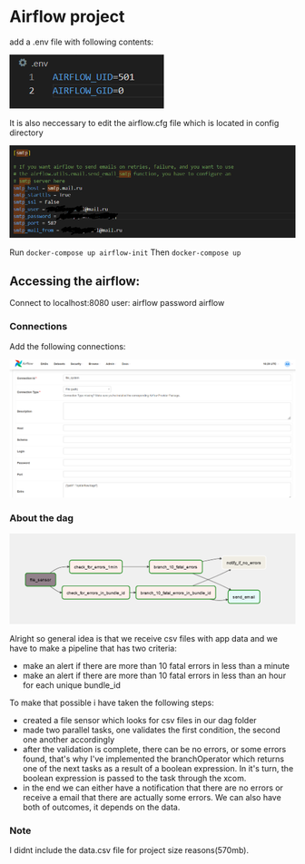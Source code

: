 <h1>Airflow project</h1>

add a .env file with following contents:

![Screenshot](env_png.png)

It is also neccessary to edit the airflow.cfg file which is located in config directory

![Screenshot](smtp.png)

Run ```docker-compose up airflow-init```
Then ```docker-compose up```

<h2>Accessing the airflow:</h2>
Connect to localhost:8080
user: airflow
password airflow

<h3>Connections</h3>
Add the following connections:

![Screenshot](filepath_png.png)

<h3>About the dag</h3>

![Screenshot](mydag.png)

Alright so general idea is that we receive csv files with app data and we have to make a pipeline that has two criteria:
- make an alert if there are more than 10 fatal errors in less than a minute
- make an alert if there are more than 10 fatal errors in less than an hour for each unique bundle_id

To make that possible i have taken the following steps:
- created a file sensor which looks for csv files in our dag folder
- made two parallel tasks, one validates the first condition, the second one another accordingly
- after the validation is complete, there can be no errors, or some errors found, that's why I've implemented the branchOperator which returns one of the next tasks as a result of a boolean expression. In it's turn, the boolean expression is passed to the task through the xcom.
- in the end we can either have a notification that there are no errors or receive a email that there are actually some errors. We can also have both of outcomes, it depends on the data.

<h3>Note</h3>
I didnt include the data.csv file for project size reasons(570mb).